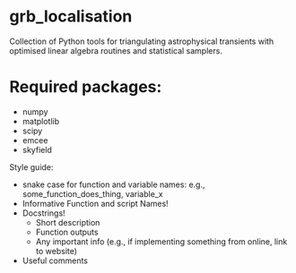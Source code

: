 # grb_localisation
Collection of Python tools for triangulating astrophysical transients with optimised linear algebra routines and statistical samplers.


# Required packages:
   - numpy
   - matplotlib
   - scipy
   - emcee
   - skyfield


Style guide:
 - snake case for function and variable names:   e.g., some_function_does_thing, variable_x
 - Informative Function and script Names!
 - Docstrings!
    - Short description
    - Function outputs
    - Any important info (e.g., if implementing something from online, link to website)
 - Useful comments
